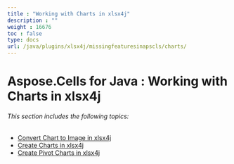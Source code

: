```yaml
---
title : "Working with Charts in xlsx4j" 
description : "" 
weight : 16676 
toc : false
type: docs
url: /java/plugins/xlsx4j/missingfeaturesinapscls/charts/
---
```


# Aspose.Cells for Java : Working with Charts in xlsx4j


###### This section includes the following topics:

*   [Convert Chart to Image in xlsx4j](https://docs2.aspose.com/cells/java/plugins/xlsx4j/missingfeaturesinapscls/charts/convert+chart+to+image+in+xlsx4j)
*   [Create Charts in xlsx4j](https://docs2.aspose.com/cells/java/plugins/xlsx4j/missingfeaturesinapscls/charts/create+charts+in+xlsx4j)
*   [Create Pivot Charts in xlsx4j](https://docs2.aspose.com/cells/java/plugins/xlsx4j/missingfeaturesinapscls/charts/create+pivot+charts+in+xlsx4j)

